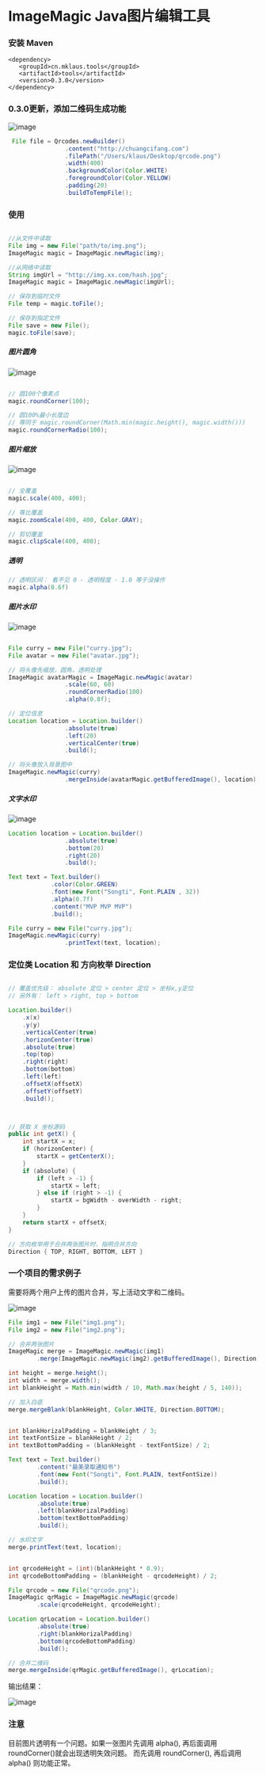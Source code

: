 # ImageMagic Java图片编辑工具

### 安装 Maven

```
<dependency>
   <groupId>cn.mklaus.tools</groupId>
   <artifactId>tools</artifactId>
   <version>0.3.0</version>
</dependency>
```

### 0.3.0更新，添加二维码生成功能

![image](http://7xo50o.com2.z0.glb.qiniucdn.com/a1a5f502ba6011e8ba8ff218982a9b2e)

```java
 File file = Qrcodes.newBuilder()
                .content("http://chuangcifang.com")
                .filePath("/Users/klaus/Desktop/qrcode.png")
                .width(400)
                .backgroundColor(Color.WHITE)
                .foregroundColor(Color.YELLOW)
                .padding(20)
                .buildToTempFile();

```


### 使用

```java

//从文件中读取
File img = new File("path/to/img.png");
ImageMagic magic = ImageMagic.newMagic(img);

//从网络中读取
String imgUrl = "http://img.xx.com/hash.jpg";
ImageMagic magic = ImageMagic.newMagic(imgUrl);

// 保存到临时文件
File temp = magic.toFile();

// 保存到指定文件
File save = new File();
magic.toFile(save);

```

##### 图片圆角

![image](http://7xo50o.com2.z0.glb.qiniucdn.com/d813d238a94d11e8a153f218982a9b2e)

```java

// 圆100个像素点
magic.roundCorner(100); 

// 圆100%最小长度边
// 等同于 magic.roundCorner(Math.min(magic.height(), magic.width()))
magic.roundCornerRadio(100);

```

##### 图片缩放

![image](http://7xo50o.com2.z0.glb.qiniucdn.com/ef44a28ca94d11e8bb81f218982a9b2e)

```java

// 全覆盖
magic.scale(400, 400);

// 等比覆盖
magic.zoomScale(400, 400, Color.GRAY);

// 剪切覆盖
magic.clipScale(400, 400);

```

##### 透明

```java
// 透明区间： 看不见 0 - 透明程度 - 1.0 等于没操作
magic.alpha(0.6f)

```

##### 图片水印

![image](http://7xo50o.com2.z0.glb.qiniucdn.com/fd9a0e6ea94d11e898f2f218982a9b2e?imageView2/2/h/400)

```java

File curry = new File("curry.jpg");
File avatar = new File("avatar.jpg");

// 将头像先缩放，圆角，透明处理
ImageMagic avatarMagic = ImageMagic.newMagic(avatar)
                .scale(60, 60)
                .roundCornerRadio(100)
                .alpha(0.8f);

// 定位信息
Location location = Location.builder()
                .absolute(true)
                .left(20)
                .verticalCenter(true)
                .build();

// 将头像放入背景图中
ImageMagic.newMagic(curry)
                .mergeInside(avatarMagic.getBufferedImage(), location);


```

##### 文字水印

![image](http://7xo50o.com2.z0.glb.qiniucdn.com/0d10543da94e11e8bb63f218982a9b2e?imageView2/2/h/400)

```java
Location location = Location.builder()
                .absolute(true)
                .bottom(20)
                .right(20)
                .build();

Text text = Text.builder()
            .color(Color.GREEN)
            .font(new Font("Songti", Font.PLAIN , 32))
            .alpha(0.7f)
            .content("MVP MVP MVP")
            .build();

File curry = new File("curry.jpg");
ImageMagic.newMagic(curry)
                .printText(text, location);


```

### 定位类 Location 和 方向枚举 Direction

```java

// 覆盖优先级： absolute 定位 > center 定位 > 坐标x,y定位
// 另外有： left > right, top > bottom 

Location.builder()
    .x(x)
    .y(y)
    .verticalCenter(true)
    .horizonCenter(true)
    .absolute(true)
    .top(top)
    .right(right)
    .bottom(bottom)
    .left(left)
    .offsetX(offsetX)
    .offsetY(offsetY)
    .build();



// 获取 X 坐标源码
public int getX() {
    int startX = x;
    if (horizonCenter) {
        startX = getCenterX();
    }
    if (absolute) {
        if (left > -1) {
            startX = left;
        } else if (right > -1) {
            startX = bgWidth - overWidth - right;
        }
    }
    return startX + offsetX;
}

// 方向枚举用于合并两张图片时，指明合并方向
Direction { TOP, RIGHT, BOTTOM, LEFT }

```


### 一个项目的需求例子

需要将两个用户上传的图片合并，写上活动文字和二维码。

![image](http://7xo50o.com2.z0.glb.qiniucdn.com/1bb05bcca94e11e897d9f218982a9b2e?imageView2/2/h/400)


```java
File img1 = new File("img1.png");
File img2 = new File("img2.png");

// 合并两张图片
ImageMagic merge = ImageMagic.newMagic(img1)
        .merge(ImageMagic.newMagic(img2).getBufferedImage(), Direction.LEFT);

int height = merge.height();
int width = merge.width();
int blankHeight = Math.min(width / 10, Math.max(height / 5, 140));

// 加入白底
merge.mergeBlank(blankHeight, Color.WHITE, Direction.BOTTOM);


int blankHorizalPadding = blankHeight / 3;
int textFontSize = blankHeight / 2;
int textBottomPadding = (blankHeight - textFontSize) / 2;

Text text = Text.builder()
        .content("最美录取通知书")
        .font(new Font("Songti", Font.PLAIN, textFontSize))
        .build();

Location location = Location.builder()
        .absolute(true)
        .left(blankHorizalPadding)
        .bottom(textBottomPadding)
        .build();

// 水印文字
merge.printText(text, location);


int qrcodeHeight = (int)(blankHeight * 0.9);
int qrcodeBottomPadding = (blankHeight - qrcodeHeight) / 2;

File qrcode = new File("qrcode.png");
ImageMagic qrMagic = ImageMagic.newMagic(qrcode)
        .scale(qrcodeHeight, qrcodeHeight);

Location qrLocation = Location.builder()
        .absolute(true)
        .right(blankHorizalPadding)
        .bottom(qrcodeBottomPadding)
        .build();

// 合并二维码
merge.mergeInside(qrMagic.getBufferedImage(), qrLocation);

```

输出结果：

![image](http://7xo50o.com2.z0.glb.qiniucdn.com/295b9111a94e11e89383f218982a9b2e?imageView2/2/h/400)

### 注意

目前图片透明有一个问题。如果一张图片先调用 alpha(), 再后面调用 roundCorner()就会出现透明失效问题。
而先调用 roundCorner(), 再后调用 alpha() 则功能正常。
